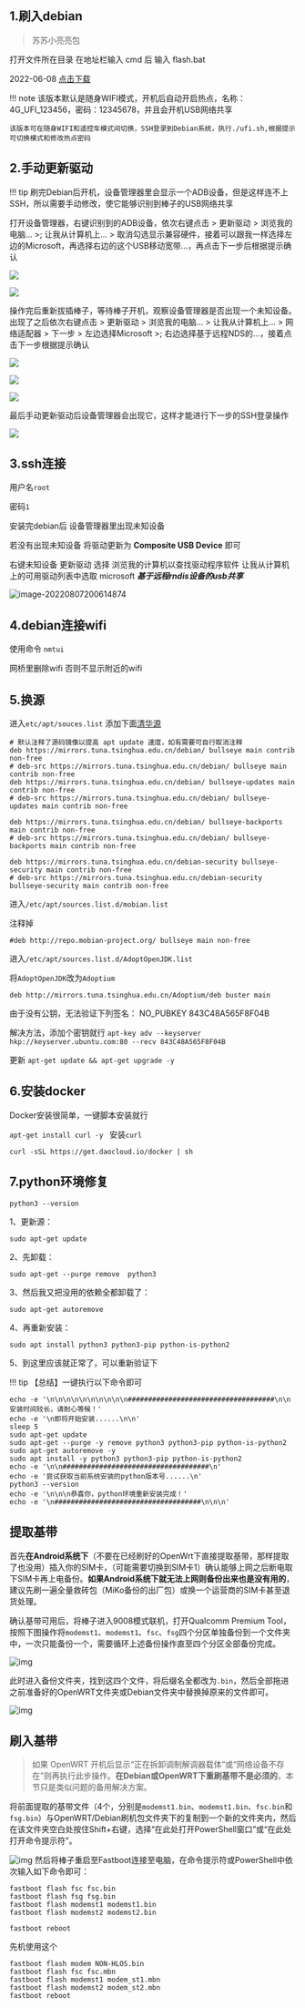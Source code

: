 ## 1.刷入debian

> 苏苏小亮亮包

打开文件所在目录 在地址栏输入 cmd 后 输入 flash.bat

2022-06-08 [点击下载](https://www.123pan.com/s/XwVDVv-WICn3)

!!! note
    该版本默认是随身WIFI模式，开机后自动开启热点，名称：4G_UFI_123456，密码：12345678，并且会开机USB网络共享
    
    该版本可在随身WIFI和遥控车模式间切换，SSH登录到Debian系统，执行./ufi.sh,根据提示可切换模式和修改热点密码

## 2.手动更新驱动

!!! tip
    刷完Debian后开机，设备管理器里会显示一个ADB设备，但是这样连不上SSH，所以需要手动修改，使它能够识别到棒子的USB网络共享

打开设备管理器，右键识别到的ADB设备，依次右键点击 > 更新驱动 > 浏览我的电脑... >; 让我从计算机上... > 取消勾选显示兼容硬件，接着可以跟我一样选择左边的Microsoft，再选择右边的这个USB移动宽带...，再点击下一步后根据提示确认

![](image/更新驱动.jpg)

![](image/选择驱动.jpg)

操作完后重新拔插棒子，等待棒子开机，观察设备管理器是否出现一个未知设备。出现了之后依次右键点击 > 更新驱动 > 浏览我的电脑... > 让我从计算机上... > 网络适配器 > 下一步 > 左边选择Microsoft >; 右边选择基于远程NDS的...，接着点击下一步根据提示确认

![](image/出现未知设备.jpg)

![](image/选择驱动类型.jpg)

![](image/选择驱动2.jpg)

最后手动更新驱动后设备管理器会出现它，这样才能进行下一步的SSH登录操作

![](image/跟新驱动完毕.jpg)

## 3.ssh连接

用户名`root`

密码`1`

安装完debian后 设备管理器里出现未知设备

若没有出现未知设备 将驱动更新为 **Composite USB Device** 即可

右键未知设备 更新驱动 选择 浏览我的计算机以查找驱动程序软件  让我从计算机上的可用驱动列表中选取 microsoft ***基于远程rndis设备的usb共享***

![image-20220807200614874](image/image-20220807200614874.png)

## 4.debian连接wifi

使用命令 `nmtui`

网桥里删除wifi 否则不显示附近的wifi

## 5.换源

进入`etc/apt/souces.list` 添加下面[清华源](https://mirrors.tuna.tsinghua.edu.cn/help/debian/) 

```
# 默认注释了源码镜像以提高 apt update 速度，如有需要可自行取消注释
deb https://mirrors.tuna.tsinghua.edu.cn/debian/ bullseye main contrib non-free
# deb-src https://mirrors.tuna.tsinghua.edu.cn/debian/ bullseye main contrib non-free
deb https://mirrors.tuna.tsinghua.edu.cn/debian/ bullseye-updates main contrib non-free
# deb-src https://mirrors.tuna.tsinghua.edu.cn/debian/ bullseye-updates main contrib non-free

deb https://mirrors.tuna.tsinghua.edu.cn/debian/ bullseye-backports main contrib non-free
# deb-src https://mirrors.tuna.tsinghua.edu.cn/debian/ bullseye-backports main contrib non-free

deb https://mirrors.tuna.tsinghua.edu.cn/debian-security bullseye-security main contrib non-free
# deb-src https://mirrors.tuna.tsinghua.edu.cn/debian-security bullseye-security main contrib non-free
```

进入`/etc/apt/sources.list.d/mobian.list`

注释掉

```
#deb http://repo.mobian-project.org/ bullseye main non-free
```

进入`/etc/apt/sources.list.d/AdoptOpenJDK.list`

将`AdoptOpenJDK`改为`Adoptium`

```
deb http://mirrors.tuna.tsinghua.edu.cn/Adoptium/deb buster main
```

由于没有公钥，无法验证下列签名： NO_PUBKEY 843C48A565F8F04B 

解决方法，添加个密钥就行 `apt-key adv --keyserver hkp://keyserver.ubuntu.com:80 --recv 843C48A565F8F04B`

更新 `apt-get update && apt-get upgrade -y `

## 6.安装docker

Docker安装很简单，一键脚本安装就行

`apt-get install curl -y ` 	安装`curl`

`curl -sSL https://get.daocloud.io/docker | sh`

## 7.python环境修复

```Shell
python3 --version
```

1、更新源：

```Shell
sudo apt-get update
```

2、先卸载：

```Shell
sudo apt-get --purge remove  python3
```

3、然后我又把没用的依赖全都卸载了：

```Shell
sudo apt-get autoremove
```

4、再重新安装：

```Shell
sudo apt install python3 python3-pip python-is-python2
```

5、到这里应该就正常了，可以重新验证下

!!! tip
	【总结】一键执行以下命令即可

```Shell
echo -e '\n\n\n\n\n\n\n\n\n\n####################################\n\n安装时间较长，请耐心等候！'
echo -e '\n即将开始安装......\n\n'
sleep 5
sudo apt-get update
sudo apt-get --purge -y remove python3 python3-pip python-is-python2
sudo apt-get autoremove -y
sudo apt install -y python3 python3-pip python-is-python2
echo -e '\n\n####################################\n'
echo -e '尝试获取当前系统安装的python版本号......\n'
python3 --version
echo -e '\n\n\n恭喜你，python环境重新安装完成！'
echo -e '\n####################################\n\n\n'
```





## 提取基带

首先**在Android系统下**（不要在已经刷好的OpenWrt下直接提取基带，那样提取了也没用）插入你的SIM卡，（可能需要切换到SIM卡1）确认能够上网之后断电取下SIM卡再上电备份。**如果Android系统下就无法上网则备份出来也是没有用的**，建议先刷一遍全量救砖包（MiKo备份的出厂包）或换一个运营商的SIM卡甚至退货处理。

确认基带可用后，将棒子进入9008模式联机，打开Qualcomm Premium Tool，按照下图操作将`modemst1`、`modemst1`、`fsc`、`fsg`四个分区单独备份到一个文件夹中，一次只能备份一个，需要循环上述备份操作直至四个分区全部备份完成。

![img](image/qpt-modembak.webp)

此时进入备份文件夹，找到这四个文件，将后缀名全都改为`.bin`，然后全部拖进之前准备好的OpenWRT文件夹或Debian文件夹中替换掉原来的文件即可。

![img](image/modem-replace.webp)

## 刷入基带

> 如果 OpenWRT 开机后显示“正在拆卸调制解调器载体”或“网络设备不存在”则再执行此步操作。**在Debian或OpenWRT下重刷基带不是必须的**，本节只是类似问题的备用解决方案。

将前面提取的基带文件（4个，分别是`modemst1.bin`、`modemst1.bin`、`fsc.bin`和`fsg.bin`）与OpenWRT/Debian刷机包文件夹下的复制到一个新的文件夹内，然后在该文件夹空白处按住Shift+右键，选择“在此处打开PowerShell窗口”或“在此处打开命令提示符”。

![img](image/modem-re.png)
然后将棒子重启至Fastboot连接至电脑，在命令提示符或PowerShell中依次输入如下命令即可：

```shell
fastboot flash fsc fsc.bin
fastboot flash fsg fsg.bin
fastboot flash modemst1 modemst1.bin
fastboot flash modemst2 modemst2.bin

fastboot reboot
```
先机使用这个
```
fastboot flash modem NON-HLOS.bin
fastboot flash fsc fsc.mbn
fastboot flash modemst1 modem_st1.mbn
fastboot flash modemst2 modem_st2.mbn
fastboot reboot
```